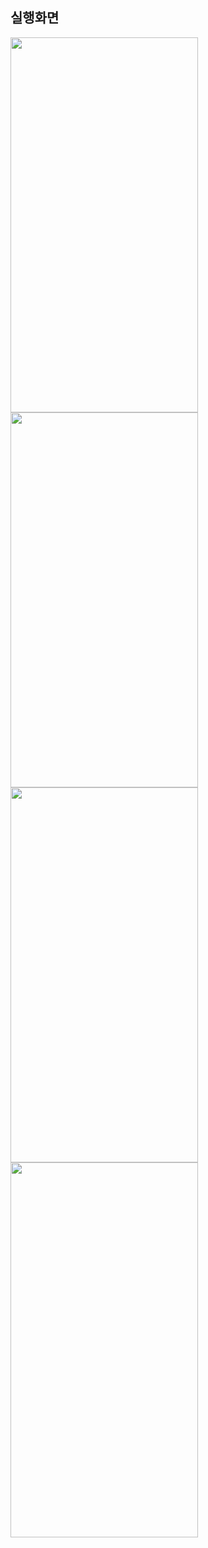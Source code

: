 ## 실행화면

<img src="https://user-images.githubusercontent.com/62470991/236671083-b5f50c5c-68b1-4319-8a70-690e839af97c.png" width="300" height="600"/>

<img src="https://user-images.githubusercontent.com/62470991/236671093-cba38de5-4acd-4c76-a3e8-8187dd20097a.png" width="300" height="600"/>

<img src="https://user-images.githubusercontent.com/62470991/236671105-b969557c-ba17-4607-bb47-a0909edf14ad.png" width="300" height="600"/>

<img src="https://user-images.githubusercontent.com/62470991/236671115-0aaf1dee-8fa8-4d96-b700-2fb8d003d0a6.png" width="300" height="600"/>

